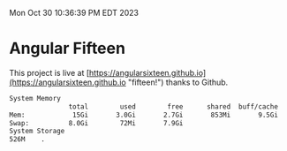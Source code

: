 Mon Oct 30 10:36:39 PM EDT 2023

# Angular Fifteen


This project is live at [https://angularsixteen.github.io](https://angularsixteen.github.io "fifteen!") thanks to Github.

```bash
System Memory
               total        used        free      shared  buff/cache   available
Mem:            15Gi       3.0Gi       2.7Gi       853Mi       9.5Gi        11Gi
Swap:          8.0Gi        72Mi       7.9Gi
System Storage
526M	.
```
```bash
